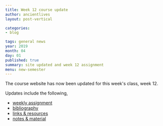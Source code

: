```yaml
---
title: Week 12 course update
author: ancientlives
layout: post-vertical

categories:
- blog

tags: general news
year: 2019
month: 04
day: 01
published: true
summary: site updated and week 12 assignment
menu: new-semester
---
```


The course website has now been updated for this week's class, week 12.

Updates include the following,

* [weekly assignment](/weekly_assignment)
* [bibliography](/bibliography)
* [links & resources](/links)
* [notes & material](/notes)
